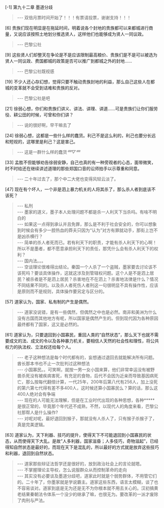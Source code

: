 
[-1] 第九十二章 墨道分歧
>--- 双倍月票时间开始了！！！有票请投票，谢谢支持！！！<br>

[6] 贵族们现在明显是在拖延时间，明着说各个封地的贵族都可以来都城进行商量，又说应该按照土地划分推选贤人，这样他们也能够成为贤人一同议政。
>--- 巴黎公社<br>

[9] 这些贤人们却整天在争论是不是应该限制最高粮价、贵族们是不是可以被选为贤人一同议政、费国都城的政策是否可以推广到都城之外的封地……
>--- 巴黎公社既视感<br>

[19] 不少人还心存幻想，觉得只要不触动贵族封地的利益，那么自己这些人在都城的变革就不会受到诘难和贵族的反对。
>--- 巴黎公社是吧<br>

[21] 徐弱心想，你们和贵族们讲义、讲法、讲理、讲道……可是贵族们让你们服劳役、耕公田的时候，可曾和你们讲？
>--- 说的很好啊，早干嘛去了<br>

[24] 徐弱心想，这都是一些什么样的蠢货。利己不是这么利的，利己也要分长远和短视的，这哪里是利己？这是害己。
>--- 这是一群什么样的蠢货*罒▽罒*<br>

[33] 孟胜不但能够劝告徐弱安静，自己也真的有一种旁观者的心态，面带微笑，时不时给还在继续讲述道理的那些郑国口音的讼师拍手以示尊重和同意。
>--- 二十年过去了，那个中二大佬也变得风轻云淡了。<br>

[47] 现在有个坏人，一个非是泗上暴力机关的人将其杀了，那么杀人者到底该不该死？
>--- 私刑<br>
>--- 墨家的道义，墨子本人处理问题不都是杀一人利天下当杀吗。有啥不明白的<br>
>--- 如果这一点得到承认并且免罪，那么是不利于社会安全的，你可以想象到时候会有多少一腔热血的莽夫只因为“认为”对方有罪就动手，那街上岂不是凶杀横行？<br>
>--- 简单的杀人者死而已。若有利天下的职责，才能有杀人利天下的心啊！所以不是墨者，都不愿意承担利天下的责任，那凭什么会有杀人利天下的权利？<br>
>--- 国内法。。。<br>
>--- 空谈理论很难得出结论。秦国一个人杀了一个盗贼，墨家要去讨论该不该死吗？要谈具体操作，这就这涉及到管辖权问题。这个人是不是泗上居民？被杀者是不是泗上居民？杀害地在不在泗上？杀害地法律是什么？情况不同结果不同的。以及杀人者死伤人者刑这一句很明显不具有操作性，应该是原则而不是规则，具体操作要另定与区分的。<br>

[57] 道家认为，国家、私有制的产生是偶然。
>--- 道家没说错，是有一些偶然，但偶然之中也是必然。南非和美洲为什么没有古国而其他地方有呢，所以国家是偶然产生的。但到现代因为各种原因最终都有了国家，这又是必然的。<br>

[61] 道家认为，只要退回到小国寡民，重回人类的“自然状态”，那么天下也就不需要成文的法、成文的令以及各种暴力机关，要相信人天然的社会性和理性，将公共权力的执法权、立法权还给每个人。
>--- 老子这种想法是每个时代都有的，妄想通过退回去就能解决所有问题。酋长那本书也不止一次批判过这种想法<br>
>--- 小国寡民。。可笑啊，就按一男一女小国来算，他们非常幸运没有被野兽杀死没有被疾病害死，有充足的食物，后代不会因为近亲而导致基因病死亡，那么按每代翻倍计算，一代25年，200年后第八代有256人，加上没死的第六第七代得有差不多400人，这时候还算小国寡民么？算的话，那么这400人绝对会有争端<br>
>--- 现在的人可能无法理解，但是在工业时代出现的各种思想，各种*****是很正常的，毕竟那个年代还不成熟，不然，以现代人的角度来看，巴黎公社那帮人是什么操作?<br>
>--- 对呢对呢，最好退回到猴子，那就没有人杀人了，只有猴子杀猴子了，真是完美逻辑。<br>

[63] 道家认为，天下利器、技巧的提升，使得天下不可能退回到小国寡民的状态，从而使得天下大乱。是故”人多利器，国家滋昏；人多伎巧，奇物滋起”，已经得知自然状态是最好的，而现在天下是混乱的，所以最好的方式就是放弃这些技巧和利器，退回到自然状态。
>--- 道家那些辩证法哲学还是很好的，放到政治社会上的言论就嗯。<br>
>--- 不掌握理论主导权，怎么说服群众从而控制革命的走向<br>
>--- 其实没有必要谈及墨道分歧吧，道家此时就是个弱势群体，不用管它们的。二十年了，你墨家就是学说霸主。道家这些东西，语言太模糊，谈了也不容易谈对。道家到底是无为还是无不为你根本就不用去关心的。汉初搞黄老结果秦朝法令体系一个没少的继承了嘛，也很无为。要改革的一派才废除了肉刑与严法。<br>
